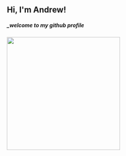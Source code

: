 ## Hi, I'm Andrew!

##### _welcome to my *github profile*

<img src="https://media.giphy.com/media/eFdMpYCCI6mOJOYc9r/giphy.gif" width="300px" height="300px"/>

<!--
**andrewserati/andrewserati** is a ✨ _special_ ✨ repository because its `README.md` (this file) appears on your GitHub profile.

Here are some ideas to get you started:

- 🔭 I’m currently working on ...
- 🌱 I’m currently learning ...
- 👯 I’m looking to collaborate on ...
- 🤔 I’m looking for help with ...
- 💬 Ask me about ...
- 📫 How to reach me: ...
- 😄 Pronouns: ...
- ⚡ Fun fact: ...
-->
